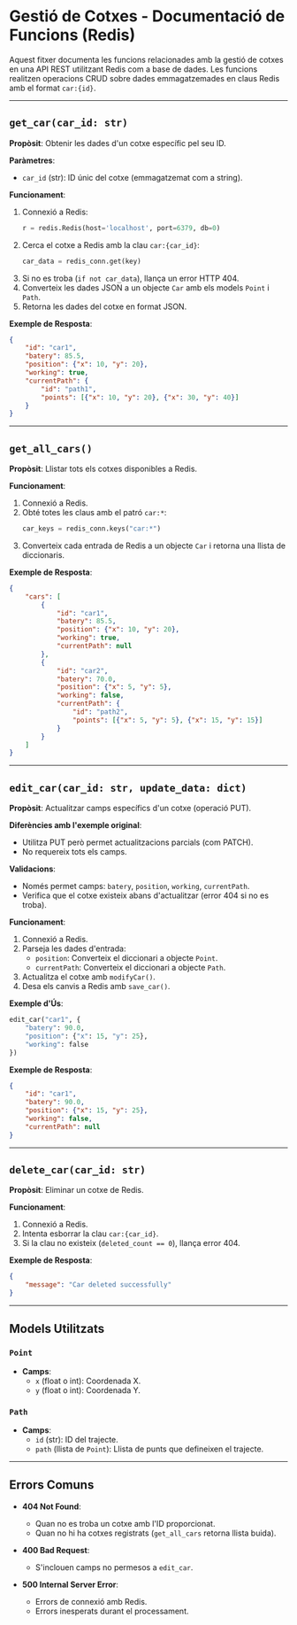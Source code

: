 # Gestió de Cotxes - Documentació de Funcions (Redis)

Aquest fitxer documenta les funcions relacionades amb la gestió de cotxes en una API REST utilitzant Redis com a base de dades. Les funcions realitzen operacions CRUD sobre dades emmagatzemades en claus Redis amb el format `car:{id}`.

---

## `get_car(car_id: str)`

**Propòsit**: Obtenir les dades d'un cotxe específic pel seu ID.  

**Paràmetres**:
- `car_id` (str): ID únic del cotxe (emmagatzemat com a string).

**Funcionament**:
1. Connexió a Redis:  
   ```python
   r = redis.Redis(host='localhost', port=6379, db=0)
   ```
2. Cerca el cotxe a Redis amb la clau `car:{car_id}`:  
   ```python
   car_data = redis_conn.get(key)
   ```
3. Si no es troba (`if not car_data`), llança un error HTTP 404.
4. Converteix les dades JSON a un objecte `Car` amb els models `Point` i `Path`.
5. Retorna les dades del cotxe en format JSON.

**Exemple de Resposta**:
```json
{
    "id": "car1",
    "batery": 85.5,
    "position": {"x": 10, "y": 20},
    "working": true,
    "currentPath": {
        "id": "path1",
        "points": [{"x": 10, "y": 20}, {"x": 30, "y": 40}]
    }
}
```

---

## `get_all_cars()`

**Propòsit**: Llistar tots els cotxes disponibles a Redis.  

**Funcionament**:
1. Connexió a Redis.
2. Obté totes les claus amb el patró `car:*`:  
   ```python
   car_keys = redis_conn.keys("car:*")
   ```
3. Converteix cada entrada de Redis a un objecte `Car` i retorna una llista de diccionaris.

**Exemple de Resposta**:
```json
{
    "cars": [
        {
            "id": "car1",
            "batery": 85.5,
            "position": {"x": 10, "y": 20},
            "working": true,
            "currentPath": null
        },
        {
            "id": "car2",
            "batery": 70.0,
            "position": {"x": 5, "y": 5},
            "working": false,
            "currentPath": {
                "id": "path2",
                "points": [{"x": 5, "y": 5}, {"x": 15, "y": 15}]
            }
        }
    ]
}
```

---

## `edit_car(car_id: str, update_data: dict)`

**Propòsit**: Actualitzar camps específics d'un cotxe (operació PUT).  

**Diferències amb l'exemple original**:
- Utilitza PUT però permet actualitzacions parcials (com PATCH).
- No requereix tots els camps.

**Validacions**:
- Només permet camps: `batery`, `position`, `working`, `currentPath`.
- Verifica que el cotxe existeix abans d'actualitzar (error 404 si no es troba).

**Funcionament**:
1. Connexió a Redis.
2. Parseja les dades d'entrada:
   - `position`: Converteix el diccionari a objecte `Point`.
   - `currentPath`: Converteix el diccionari a objecte `Path`.
3. Actualitza el cotxe amb `modifyCar()`.
4. Desa els canvis a Redis amb `save_car()`.

**Exemple d'Ús**:
```python
edit_car("car1", {
    "batery": 90.0,
    "position": {"x": 15, "y": 25},
    "working": false
})
```

**Exemple de Resposta**:
```json
{
    "id": "car1",
    "batery": 90.0,
    "position": {"x": 15, "y": 25},
    "working": false,
    "currentPath": null
}
```

---

## `delete_car(car_id: str)`

**Propòsit**: Eliminar un cotxe de Redis.  

**Funcionament**:
1. Connexió a Redis.
2. Intenta esborrar la clau `car:{car_id}`.
3. Si la clau no existeix (`deleted_count == 0`), llança error 404.

**Exemple de Resposta**:
```json
{
    "message": "Car deleted successfully"
}
```

---

## Models Utilitzats

### `Point`
- **Camps**:
  - `x` (float o int): Coordenada X.
  - `y` (float o int): Coordenada Y.

### `Path`
- **Camps**:
  - `id` (str): ID del trajecte.
  - `path` (llista de `Point`): Llista de punts que defineixen el trajecte.

---

## Errors Comuns

- **404 Not Found**: 
  - Quan no es troba un cotxe amb l'ID proporcionat.
  - Quan no hi ha cotxes registrats (`get_all_cars` retorna llista buida).
  
- **400 Bad Request**: 
  - S'inclouen camps no permesos a `edit_car`.
  
- **500 Internal Server Error**: 
  - Errors de connexió amb Redis.
  - Errors inesperats durant el processament.
